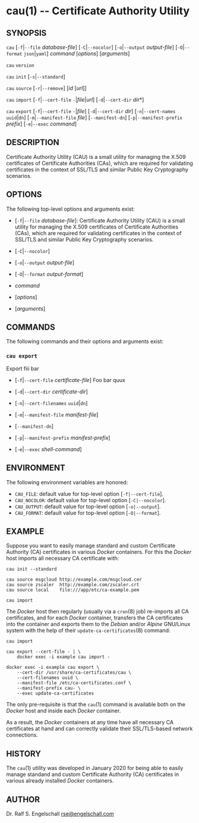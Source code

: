 
# cau(1) -- Certificate Authority Utility

## SYNOPSIS

`cau`
\[`-f`|`--file` *database-file*\]
\[`-C`|`--nocolor`\]
\[`-o`|`--output` *output-file*\]
\[`-O`|`--format` `json`|`yaml`\]
*command*
\[*options*\]
\[*arguments*\]

`cau`
`version`

`cau`
`init`
\[`-s`|`--standard`\]

`cau`
`source`
\[`-r`|`--remove`\]
\[*id* \[*url*\]\]

`cau`
`import`
\[`-f`|`--cert-file` `-`|*file*|*url*\]
\[`-d`|`--cert-dir` *dir**\]

`cau`
`export`
\[`-f`|`--cert-file` `-`|*file*\]
\[`-d`|`--cert-dir` *dir*\]
\[`-n`|`--cert-names` `uuid`|`dn`\]
\[`-m`|`--manifest-file` *file*\]
\[`--manifest-dn`\]
\[`-p`|`--manifest-prefix` *prefix*\]
\[`-e`|`--exec` *command*\]

## DESCRIPTION

Certificate Authority Utility (CAU) is a small utility for managing the
X.509 certificates of Certificate Authorities (CAs), which are required
for validating certificates in the context of SSL/TLS and similar Public
Key Cryptography scenarios.

## OPTIONS

The following top-level options and arguments exist:

- \[`-f`|`--file` *database-file*\]:
  Certificate Authority Utility (CAU) is a small utility for managing the
  X.509 certificates of Certificate Authorities (CAs), which are required
  for validating certificates in the context of SSL/TLS and similar Public
  Key Cryptography scenarios.

- \[`-C`|`--nocolor`\]

- \[`-o`|`--output` *output-file*\]

- \[`-O`|`--format` *output-format*\]

- *command*

- \[*options*\]

- \[*arguments*\]

## COMMANDS

The following commands and their options and arguments exist:

### `cau export`

Export fiii bar

- \[`-f`|`--cert-file` *certificate-file*\]
  Foo bar quux

- \[`-d`|`--cert-dir` *certificate-dir*\]
- \[`-n`|`--cert-filenames` `uuid`|`dn`\]
- \[`-m`|`--manifest-file` *manifest-file*\]
- \[`--manifest-dn`\]
- \[`-p`|`--manifest-prefix` *manifest-prefix*\]
- \[`-e`|`--exec` *shell-command*\]

## ENVIRONMENT

The following environment variables are honored:

- `CAU_FILE`: default value for top-level option \[`-f|--cert-file`\].
- `CAU_NOCOLOR`: default value for top-level option \[`-C|--nocolor`\].
- `CAU_OUTPUT`: default value for top-level option \[`-o|--output`\].
- `CAU_FORMAT`: default value for top-level option \[`-O|--format`\].

## EXAMPLE

Suppose you want to easily manage standard and custom Certificate
Authority (CA) certificates in various *Docker* containers. For this the
*Docker* host imports all necessary CA certificate with:

```
cau init --standard

cau source msgcloud http://example.com/msgcloud.cer
cau source zscaler  http://example.com/zscaler.crt
cau source local    file:///app/etc/ca-example.pem

cau import
```

The *Docker* host then regularly (usually via a `cron`(8) job)
re-imports all CA certificates, and for each *Docker* container,
transfers the CA certificates into the container and exports them to
the *Debian* and/or *Alpine* GNU/Linux system with the help of their
`update-ca-certificates`(8) command:

```
cau import

cau export --cert-file - | \
    docker exec -i example cau import -

docker exec -i example cau export \
    --cert-dir /usr/share/ca-certificates/cau \
    --cert-filenames uuid \
    --manifest-file /etc/ca-certificates.conf \
    --manifest-prefix cau- \
    --exec update-ca-certificates
```

The only pre-requisite is that the `cau`(1) command is available both on
the *Docker* host and inside each *Docker* container.

As a result, the *Docker* containers at any time have all necessary CA
certificates at hand and can correctly validate their SSL/TLS-based
network connections.

## HISTORY

The `cau`(1) utility was developed in January 2020 for being able
to easily manage standand and custom Certificate Authority (CA)
certificates in various already installed *Docker* containers.

## AUTHOR

Dr. Ralf S. Engelschall <rse@engelschall.com>

